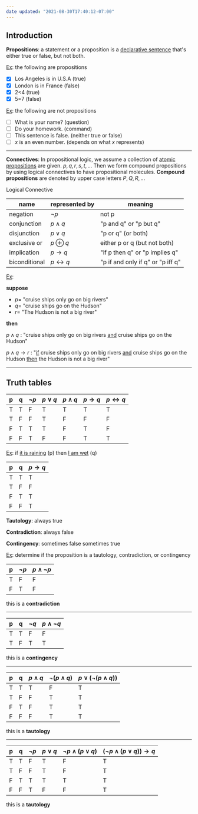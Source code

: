 ```yaml
---
date updated: "2021-08-30T17:40:12-07:00"
---
```


## Introduction

**Propositions**: a statement or a proposition is a <u>declarative sentence</u> that's either true or false, but not both.

<u>Ex</u>: the following are propositions

- [x] Los Angeles is in U.S.A (true)
- [x] London is in France (false)
- [x] 2<4 (true)
- [x] 5=7 (false)

<u>Ex</u>: the following are not propositions

- [ ] What is your name? (question)
- [ ] Do your homework. (command)
- [ ] This sentence is false. (neither true or false)
- [ ] $x$ is an even number. (depends on what $x$ represents)

---

**Connectives**: In propositional logic, we assume a collection of <u>atomic propositions</u> are given.
$p,q,r,s,t,...$
Then we form compound propositions by using logical connectives to have propositional molecules.
**Compound propositions** are denoted by upper case letters $P,Q,R,...$

Logical Connective

| name          | represented by        | meaning                           |
| ------------- | --------------------- | --------------------------------- |
| negation      | $\lnot p$             | not p                             |
| conjunction   | $p \land q$           | "p and q" or "p but q"            |
| disjunction   | $p \lor q$            | "p or q" (or both)                |
| exclusive or  | $p \oplus q$          | either p or q (but not both)      |
| implication   | $p \to q$             | "if p then q" or "p implies q"    |
| biconditional | $p \leftrightarrow q$ | "p if and only if q" or "p iff q" |

<u>Ex</u>:

**suppose**

- $p =$ "cruise ships only go on big rivers"
- $q =$ "cruise ships go on the Hudson"
- $r =$ "The Hudson is not a big river"

**then**

$p \land q$
: "cruise ships only go on big rivers <u>and</u> cruise ships go on the Hudson"

$p \land q \to r$
: "<u>if</u> cruise ships only go on big rivers <u>and</u> cruise ships go on the Hudson <u>then</u> the Hudson is not a big river"

---

## Truth tables

| p   | q   | $\lnot p$ | $p \lor q$ | $p \land q$ | $p \to q$ | $p \leftrightarrow q$ |
| --- | --- | --------- | ---------- | ----------- | --------- | --------------------- |
| T   | T   | F         | T          | T           | T         | T                     |
| T   | F   | F         | T          | F           | F         | F                     |
| F   | T   | T         | T          | F           | T         | F                     |
| F   | F   | T         | F          | F           | T         | T                     |

<u>Ex</u>: if <u>it is raining</u> (p) then <u>I am wet</u> (q)

| p   | q   | $p \to q$ |
| --- | --- | --------- |
| T   | T   | T         |
| T   | F   | F         |
| F   | T   | T         |
| F   | F   | T         |

**Tautology**: always true

**Contradiction**: always false

**Contingency**: sometimes false sometimes true

<u>Ex</u>: determine if the proposition is a tautology, contradiction, or contingency

| p   | $\lnot p$ | $p \land \lnot p$ |
| --- | --------- | ----------------- |
| T   | F         | F                 |
| F   | T         | F                 |

this is a **contradiction**

---

| p   | q   | $\lnot q$ | $p \land \lnot q$ |
| --- | --- | --------- | ----------------- |
| T   | T   | F         | F                 |
| T   | F   | T         | T                 |

this is a **contingency**

---

| p   | q   | $p \land q$ | $\lnot (p \land q)$ | $p \lor (\lnot (p \land q))$ |
| --- | --- | ----------- | ------------------- | ---------------------------- |
| T   | T   | T           | F                   | T                            |
| T   | F   | F           | T                   | T                            |
| F   | T   | F           | T                   | T                            |
| F   | F   | F           | T                   | T                            |

this is a **tautology**

---

| p   | q   | $\lnot p$ | $p \lor q$ | $\lnot p \land (p \lor q)$ | $(\lnot p \land (p \lor q)) \to q$ |
| --- | --- | --------- | ---------- | -------------------------- | ---------------------------------- |
| T   | T   | F         | T          | F                          | T                                  |
| T   | F   | F         | T          | F                          | T                                  |
| F   | T   | T         | T          | T                          | T                                  |
| F   | F   | T         | F          | F                          | T                                  |

this is a **tautology**
